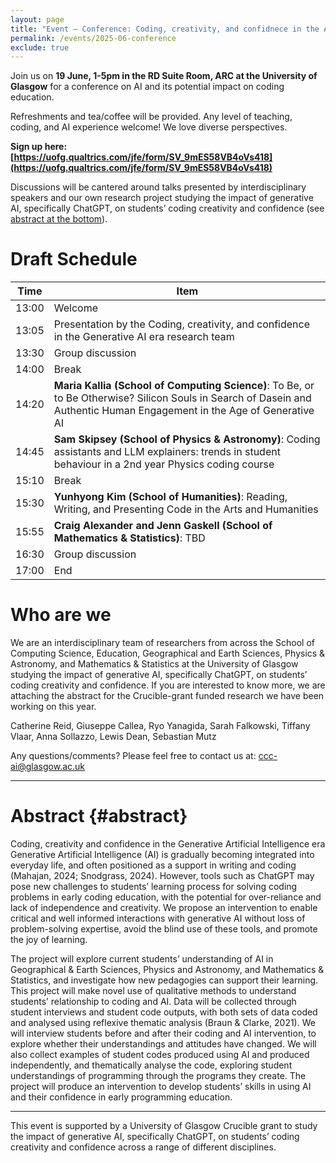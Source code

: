 ```yaml
---
layout: page
title: "Event — Conference: Coding, creativity, and confidnece in the AI-Era"
permalink: /events/2025-06-conference
exclude: true
---
```


 
Join us on **19 June, 1-5pm in the RD Suite Room, ARC at the University of Glasgow** for a conference on AI and its potential impact on coding education.

Refreshments and tea/coffee will be provided.
Any level of teaching, coding, and AI experience welcome! We love diverse perspectives.
 
**Sign up here: [https://uofg.qualtrics.com/jfe/form/SV_9mES58VB4oVs418](https://uofg.qualtrics.com/jfe/form/SV_9mES58VB4oVs418)**
 
Discussions will be cantered around talks presented by interdisciplinary speakers and our own research project studying the impact of generative AI, specifically ChatGPT, on students’ coding creativity and confidence (see [abstract at the bottom](#abstract)).
 
# Draft Schedule

Time | Item
-----|-----
13:00| Welcome
13:05| Presentation by the Coding, creativity, and confidence in the Generative AI era research team
13:30| Group discussion
14:00| Break
14:20| **Maria Kallia (School of Computing Science)**: To Be, or to Be Otherwise? Silicon Souls in Search of Dasein and Authentic Human Engagement in the Age of Generative AI
14:45| **Sam Skipsey (School of Physics & Astronomy)**: Coding assistants and LLM explainers: trends in student behaviour in a 2nd year Physics coding course
15:10| Break
15:30| **Yunhyong Kim (School of Humanities)**: Reading, Writing, and Presenting Code in the Arts and Humanities
15:55| **Craig Alexander and Jenn Gaskell (School of Mathematics & Statistics)**: TBD
16:30| Group discussion
17:00| End
 
# Who are we
We are an interdisciplinary team of researchers from across the School of Computing Science, Education, Geographical and Earth Sciences, Physics & Astronomy, and Mathematics & Statistics at the University of Glasgow studying the impact of generative AI, specifically ChatGPT, on students’ coding creativity and confidence. 
If you are interested to know more, we are attaching the abstract for the Crucible-grant funded research we have been working on this year.  
 
Catherine Reid, Giuseppe Callea, Ryo Yanagida, Sarah Falkowski, Tiffany Vlaar, Anna Sollazzo, Lewis Dean, Sebastian Mutz

Any questions/comments? Please feel free to contact us at: [ccc-ai@glasgow.ac.uk](mailto:ccc-ai@glasgow.ac.uk)

***

 
# Abstract {#abstract}
Coding, creativity and confidence in the Generative Artificial Intelligence era
Generative Artificial Intelligence (AI) is gradually becoming integrated into everyday life, and often positioned as a support in writing and coding (Mahajan, 2024; Snodgrass, 2024). However, tools such as ChatGPT may pose new challenges to students’ learning process for solving coding problems in early coding education, with the potential for over-reliance and lack of independence and creativity. We propose an intervention to enable critical and well informed interactions with generative AI without loss of problem-solving expertise, avoid the blind use of these tools, and promote the joy of learning.  
 
The project will explore current students’ understanding of AI in Geographical & Earth Sciences, Physics and Astronomy, and Mathematics & Statistics, and investigate how new pedagogies can support their learning. This project will make novel use of qualitative methods to understand students’ relationship to coding and AI. Data will be collected through student interviews and student code outputs, with both sets of data coded and analysed using reflexive thematic analysis (Braun & Clarke, 2021). We will interview students before and after their coding and AI intervention, to explore whether their understandings and attitudes have changed. We will also collect examples of student codes produced using AI and produced independently, and thematically analyse the code, exploring student understandings of programming through the programs they create. The project will produce an intervention to develop students’ skills in using AI and their confidence in early programming education.


---

This event is supported by a University of Glasgow Crucible grant to study the impact of generative AI,
specifically ChatGPT, on students’ coding creativity and confidence across a range of different disciplines. 